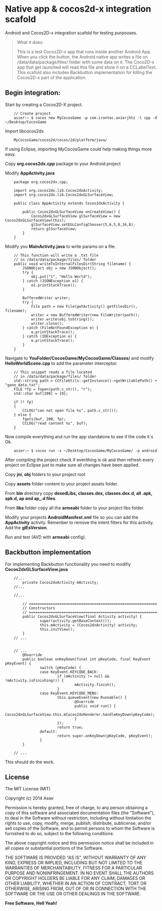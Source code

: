Native app & cocos2d-x integration scafold
=========

Android and Cocos2D-x integration scafold for testing purpouses.

> What it does:
> 
> This is a test Cocos2D-x app that runs inside another Android App.
> When you click the button, the Android native app writes a file on /data/data/package/files/ folder with some data on it. The Coco2D-x app that get launched will read this file and show it on a CCLabelText. This scafold also includes Backbutton implementation for killing the Cocos2D-x part of the application.

Begin integration:
--------

Start by creating a Cocos2D-X project.


```
    // Create project
    asier:~ $ cocos new MyCocosGame -p com.irontec.axierjhtz -l cpp -d ~/Desktop/CocosGame
```



Import libcocos2dx

```
    MyCocosGame/cocos2d/cocos/2d/platform/java/
```

If using Eclipse, importing MyCocosGame could help making things more easy.


Copy <b>org.cocos2dx.cpp</b> package to your Android project


Modify <b>AppActivity.java</b>

```
	package org.cocos2dx.cpp;

	import org.cocos2dx.lib.Cocos2dxActivity;
	import org.cocos2dx.lib.Cocos2dxGLSurfaceView;

	public class AppActivity extends Cocos2dxActivity {

		public Cocos2dxGLSurfaceView onCreateView() {
			Cocos2dxGLSurfaceView glSurfaceView = new Cocos2dxGLSurfaceView(this);
			glSurfaceView.setEGLConfigChooser(5,6,5,0,16,8);
			return glSurfaceView;
		}
	}
```

Modify you <b>MainActivity.java</b> to write params on a file.

```
    // This function will write a .txt file 
    // in /data/data/package/files/ folder
    public void writeToInternalFilesDir(String filename) {
		JSONObject obj = new JSONObject();
		try {
			obj.put("1", "Hello World");
		} catch (JSONException e1) {
			e1.printStackTrace();
		}
		
		BufferedWriter writer;
		try {
			File path = new File(getActivity().getFilesDir(), filename);
			writer = new BufferedWriter(new FileWriter(path));
			writer.write(obj.toString());
			writer.close();
		} catch (FileNotFoundException e) {
			e.printStackTrace();
		} catch (IOException e) {
			e.printStackTrace();
		}
	}
```

Navigate to <b>YouFolder/CocosGame/MyCocosGame/Classes/</b> and modify <b>HelloWorldScene.cpp</b> to add the parameter interceptor.

```
    // This snippet reads a file located 
    // in /data/data/package/files/ folder
    std::string path = CCFileUtils::getInstance()->getWritablePath() + "gane_data.txt";
    FILE *fp = fopen(path.c_str(), "r");
    std::char buf[200] = {0};

    if (! fp)
    {
        CCLOG("can not open file %s", path.c_str());
    } else {
        fgets(buf, 200, fp);
        CCLOG("read content %s", buf);
    }
```

Now compile everything and run the app standalone to see if the code it´s Ok.

```
    asier:~ $ cocos run -s ~/Desktop/CocosGame/MyCocosGame/ -p android
```

After compiling the project check if everithing is ok and then refresh every project on Eclipse just to make sure all changes have been applied.

Copy <b>jni</b>, <b>obj</b> folders to your project root

Copy <b>assets</b> folder content to your project assets folder.

From <b>bin</b> directory copy <b>dexedLibs, classes.dex, classes.dex.d, all .apk, apk.d, ap and ap_.d files</b>.

From <b>libs</b> folder copy all the <b>armeabi</b> folder to your project libs folder.

Modify your projects <b>AndroidManifest.xml</b> file so you can add the <b>AppActivity</b> activity. Remenber to remove the intent filters for this activity. Add the <b>glEsVersion</b>.

Run and test (AVD with <b>armeabi</b> config).

Backbutton implementation
----

For implementing Backbutton functionality you need to modifiy <b>Cocos2dxGLSurfaceView.java</b>

```
    //...
        private Cocos2dxActivity mActivity;
    //...

    //...
    
        // ===========================================================
        // Constructors
        // ===========================================================
        public Cocos2dxGLSurfaceView(final Activity activity) {
                super(activity.getBaseContext());
                this.mActivity = (Cocos2dxActivity) activity;
                this.initView();
        }
    // ...
 

    // ...
        @Override
        public boolean onKeyDown(final int pKeyCode, final KeyEvent pKeyEvent) {
                switch (pKeyCode) {
                case KeyEvent.KEYCODE_BACK:
                        if (mActivity != null && !mActivity.isFinishing()) {
                                mActivity.finish();
                        }
                case KeyEvent.KEYCODE_MENU:
                        this.queueEvent(new Runnable() {
                                @Override
                                public void run() {
                                        Cocos2dxGLSurfaceView.this.mCocos2dxRenderer.handleKeyDown(pKeyCode);
                                }
                        });
                        return true;
                default:
                        return super.onKeyDown(pKeyCode, pKeyEvent);
                }
        }

    // ...
```

This should do the work.

License
----

The MIT License (MIT)

Copyright (c) 2014 Asier

Permission is hereby granted, free of charge, to any person obtaining a copy of
this software and associated documentation files (the "Software"), to deal in
the Software without restriction, including without limitation the rights to
use, copy, modify, merge, publish, distribute, sublicense, and/or sell copies of
the Software, and to permit persons to whom the Software is furnished to do so,
subject to the following conditions:

The above copyright notice and this permission notice shall be included in all
copies or substantial portions of the Software.

THE SOFTWARE IS PROVIDED "AS IS", WITHOUT WARRANTY OF ANY KIND, EXPRESS OR
IMPLIED, INCLUDING BUT NOT LIMITED TO THE WARRANTIES OF MERCHANTABILITY, FITNESS
FOR A PARTICULAR PURPOSE AND NONINFRINGEMENT. IN NO EVENT SHALL THE AUTHORS OR
COPYRIGHT HOLDERS BE LIABLE FOR ANY CLAIM, DAMAGES OR OTHER LIABILITY, WHETHER
IN AN ACTION OF CONTRACT, TORT OR OTHERWISE, ARISING FROM, OUT OF OR IN
CONNECTION WITH THE SOFTWARE OR THE USE OR OTHER DEALINGS IN THE SOFTWARE.


**Free Software, Hell Yeah!**